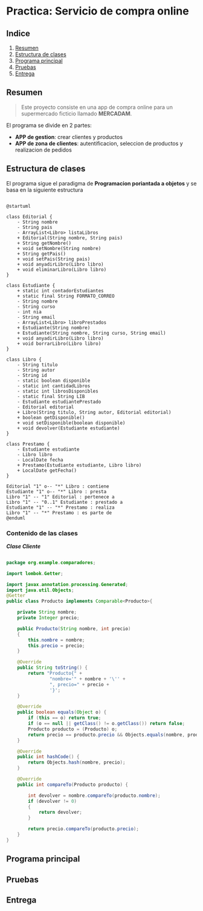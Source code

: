 # Practica: Servicio de compra online

## Indice

1. [Resumen](#resumen)
2. [Estructura de clases](#estructura-de-clases)
3. [Programa principal](#programa-principal)
4. [Pruebas](#pruebas)
5. [Entrega](#entrega)

## Resumen
>Este proyecto consiste en una app de compra online para un supermercado ficticio llamado **MERCADAM**.

El programa se divide en 2 partes:
- **APP de gestion**: crear clientes y productos
- **APP de zona de clientes**: autentificacion, seleccion de productos y realizacion de pedidos 
## Estructura de clases

El programa sigue el paradigma de **Programacion poriantada a objetos** y se basa en la siguiente estructura
```` PlantUML

@startuml

class Editorial {
    - String nombre
    - String pais
    - ArrayList<Libro> listaLibros
    + Editorial(String nombre, String pais)
    + String getNombre()
    + void setNombre(String nombre)
    + String getPais()
    + void setPais(String pais)
    + void anyadirLibro(Libro libro)
    + void eliminarLibro(Libro libro)
}

class Estudiante {
    + static int contadorEstudiantes
    + static final String FORMATO_CORREO
    - String nombre
    - String curso
    - int nia
    - String email
    - ArrayList<Libro> libroPrestados
    + Estudiante(String nombre)
    + Estudiante(String nombre, String curso, String email)
    + void anyadirLibro(Libro libro)
    + void borrarLibro(Libro libro)
}

class Libro {
    - String titulo
    - String autor
    - String id
    - static boolean disponible
    - static int cantidadLibros
    - static int librosDisponibles
    - static final String LIB
    - Estudiante estudiantePrestado
    - Editorial editorial
    + Libro(String titulo, String autor, Editorial editorial)
    + boolean getDisponible()
    + void setDisponible(boolean disponible)
    + void devolver(Estudiante estudiante)
}

class Prestamo {
    - Estudiante estudiante
    - Libro libro
    - LocalDate fecha
    + Prestamo(Estudiante estudiante, Libro libro)
    + LocalDate getFecha()
}

Editorial "1" o-- "*" Libro : contiene
Estudiante "1" o-- "*" Libro : presta
Libro "1" -- "1" Editorial : pertenece a
Libro "1" -- "0..1" Estudiante : prestado a
Estudiante "1" -- "*" Prestamo : realiza
Libro "1" -- "*" Prestamo : es parte de
@enduml

````
### Contenido de las clases
***Clase Cliente***
````java

package org.example.comparadores;

import lombok.Getter;

import javax.annotation.processing.Generated;
import java.util.Objects;
@Getter
public class Producto implements Comparable<Producto>{

    private String nombre;
    private Integer precio;

    public Producto(String nombre, int precio)
    {
        this.nombre = nombre;
        this.precio = precio;
    }

    @Override
    public String toString() {
        return "Producto{" +
                "nombre='" + nombre + '\'' +
                ", precio=" + precio +
                '}';
    }

    @Override
    public boolean equals(Object o) {
        if (this == o) return true;
        if (o == null || getClass() != o.getClass()) return false;
        Producto producto = (Producto) o;
        return precio == producto.precio && Objects.equals(nombre, producto.nombre);
    }

    @Override
    public int hashCode() {
        return Objects.hash(nombre, precio);
    }

    @Override
    public int compareTo(Producto producto) {

        int devolver = nombre.compareTo(producto.nombre);
        if (devolver != 0)
        {
            return devolver;
        }

        return precio.compareTo(producto.precio);
    }
}
````
## Programa principal
## Pruebas
## Entrega